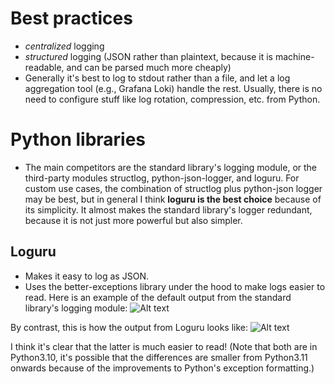 # Best practices

- *centralized* logging
- *structured* logging (JSON rather than plaintext, because it is machine-readable, and can be parsed much more cheaply)
- Generally it's best to log to stdout rather than a file, and let a log aggregation tool (e.g., Grafana Loki) handle the rest. Usually, there is no need to configure stuff like log rotation, compression, etc. from Python.

# Python libraries

- The main competitors are the standard library's logging module, or the third-party modules structlog, python-json-logger, and loguru. For custom use cases, the combination of structlog plus python-json logger may be best, but in general I think **loguru is the best choice** because of its simplicity. It almost makes the standard library's logger redundant, because it is not just more powerful but also simpler.

## Loguru

- Makes it easy to log as JSON.
- Uses the better-exceptions library under the hood to make logs easier to read. Here is an example of the default output from the standard library's logging module:
![Alt text](../../../_img/logging/stdlib_logging.png)

By contrast, this is how the output from Loguru looks like:
![Alt text](../../../_img/logging/loguru.png)

I think it's clear that the latter is much easier to read! (Note that both are in Python3.10, it's possible that the differences are smaller from Python3.11 onwards because of the improvements to Python's exception formatting.)
